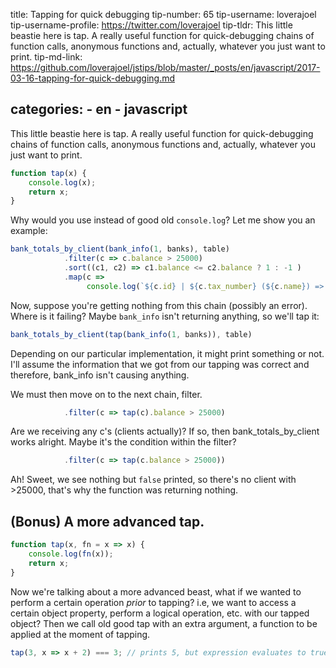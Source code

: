 

title: Tapping for quick debugging
tip-number: 65
tip-username: loverajoel
tip-username-profile: https://twitter.com/loverajoel
tip-tldr: This little beastie here is tap. A really useful function for quick-debugging chains of function calls, anonymous functions and, actually, whatever you just want to print.
tip-md-link: https://github.com/loverajoel/jstips/blob/master/_posts/en/javascript/2017-03-16-tapping-for-quick-debugging.md

categories:
    - en
    - javascript
---

This little beastie here is tap. A really useful function for quick-debugging
chains of function calls, anonymous functions and, actually, whatever you just
want to print.

``` javascript
function tap(x) {
    console.log(x);
    return x;
}
```

Why would you use instead of good old `console.log`? Let me show you an example:

``` javascript
bank_totals_by_client(bank_info(1, banks), table)
            .filter(c => c.balance > 25000)
            .sort((c1, c2) => c1.balance <= c2.balance ? 1 : -1 )
            .map(c =>
                 console.log(`${c.id} | ${c.tax_number} (${c.name}) => ${c.balance}`));
```

Now, suppose you're getting nothing from this chain (possibly an error).
Where is it failing? Maybe `bank_info` isn't returning anything, so we'll tap it:

``` javascript
bank_totals_by_client(tap(bank_info(1, banks)), table)
```

Depending on our particular implementation, it might print something or not.
I'll assume the information that we got from our tapping was correct and
therefore, bank_info isn't causing anything.

We must then move on to the next chain, filter.

``` javascript
            .filter(c => tap(c).balance > 25000)
```

Are we receiving any c's (clients actually)? If so, then bank_totals_by_client
works alright. Maybe it's the condition within the filter?

``` javascript
            .filter(c => tap(c.balance > 25000))
```

Ah! Sweet, we see nothing but `false` printed, so there's no client with >25000,
that's why the function was returning nothing.

## (Bonus) A more advanced tap.

``` javascript
function tap(x, fn = x => x) {
    console.log(fn(x));
    return x;
}
```

Now we're talking about a more advanced beast, what if we wanted to perform a
certain operation *prior* to tapping? i.e, we want to access a certain object
property, perform a logical operation, etc. with our tapped object? Then we
call old good tap with an extra argument, a function to be applied at the moment
of tapping.


``` javascript
tap(3, x => x + 2) === 3; // prints 5, but expression evaluates to true, why :-)?
```

